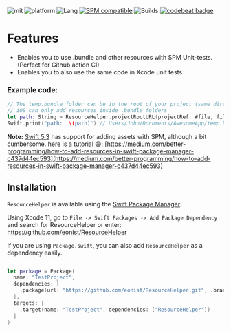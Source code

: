 ![mit](https://img.shields.io/badge/License-MIT-brightgreen.svg)
![platform](https://img.shields.io/badge/Platform-macOS/iOS-blue.svg)
![Lang](https://img.shields.io/badge/Language-Swift%205.12-orange.svg)
[![SPM compatible](https://img.shields.io/badge/SPM-compatible-4BC51D.svg?style=flat)](https://github.com/apple/swift)
![Builds](https://github.com/eonist/ResourceHelper/workflows/Builds/badge.svg)
[![codebeat badge](https://codebeat.co/badges/ccf5ea3a-46e7-4922-ae04-3168a07641b4)](https://codebeat.co/projects/github-com-eonist-resourcehelper-master)

# Features
- Enables you to use .bundle and other resources with SPM Unit-tests. (Perfect for Github action CI)
- Enables you to also use the same code in Xcode unit tests

### Example code:
```swift
// The temp.bundle folder can be in the root of your project (same directory as your `Package.swift`)
// iOS can only add resources inside .bundle folders
let path: String = ResourceHelper.projectRootURL(projectRef: #file, fileName: "temp.bundle/payload.json").path
Swift.print("path:  \(path)") // Users/John/Documents/AwesomeApp/temp.bundle/payload.json
```

**Note:** [Swift 5.3](https://github.com/apple/swift-evolution/blob/master/proposals/0271-package-manager-resources.md) has support for adding assets with SPM, although a bit cumbersome. here is a tutorial 😅:  [https://medium.com/better-programming/how-to-add-resources-in-swift-package-manager-c437d44ec593](https://medium.com/better-programming/how-to-add-resources-in-swift-package-manager-c437d44ec593)

## Installation

`ResourceHelper` is available using the [Swift Package Manager](https://swift.org/package-manager/):

Using Xcode 11, go to `File -> Swift Packages -> Add Package Dependency` and search for ResourceHelper or enter: https://github.com/eonist/ResourceHelper

If you are using `Package.swift`, you can also add `ResourceHelper` as a dependency easily.

```swift

let package = Package(
  name: "TestProject",
  dependencies: [
    .package(url: "https://github.com/eonist/ResourceHelper.git", .branch("master"))
  ],
  targets: [
    .target(name: "TestProject", dependencies: ["ResourceHelper"])
  ]
)

```
